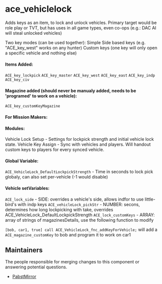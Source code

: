 ace_vehiclelock
===============

Adds keys as an item, to lock and unlock vehicles.
Primary target would be role play or TVT, but has uses in all game types, even co-ops (e.g.: DAC AI will steal unlocked vehicles)

Two key modes (can be used together):
Simple Side based keys (e.g. "ACE_key_west" works on any hunter)
Custom keys (one key will only open a specific vehicle and nothing else)

#### Items Added:

`ACE_key_lockpick`
`ACE_key_master`
`ACE_key_west`
`ACE_key_east`
`ACE_key_indp`
`ACE_key_civ`

#### Magazine added (should never be manualy added, needs to be 'programed' to work on a vehicle):
`ACE_key_customKeyMagazine`

#### For Mission Makers:

#### Modules:
Vehicle Lock Setup - Settings for lockpick strength and initial vehicle lock state.
Vehicle Key Assign - Sync with vehicles and players.  Will handout custom keys to players for every synced vehicle.

#### Global Variable:
`ACE_VehicleLock_DefaultLockpickStrength` - Time in seconds to lock pick globaly, can also set per-vehicle (-1 would disable)

#### Vehicle setVariables:
`ACE_lock_side` - SIDE: overrides a vehicle's side, allows indfor to use little-bird's with indp keys
`ACE_vehicleLock_pickStr` - NUMBER: secons, determines how long lockpicking with take, overrides ACE_VehicleLock_DefaultLockpickStrength
`ACE_lock_customKeys` - ARRAY: array of strings of magazinesDetails, use the following function to modify

`[bob, car1, true] call ACE_VehicleLock_fnc_addKeyForVehicle;`
will add a `ACE_magazine_customKey` to bob and program it to work on car1

## Maintainers

The people responsible for merging changes to this component or answering potential questions.

- [PabstMirror](https://github.com/PabstMirror)